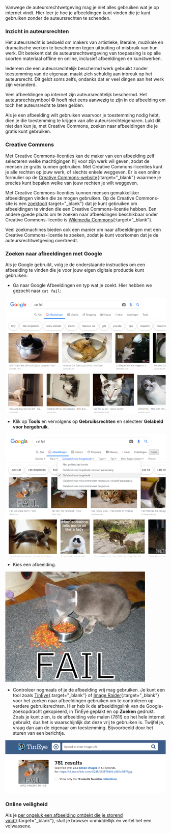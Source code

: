 Vanwege de auteursrechtwetgeving mag je niet alles gebruiken wat je op internet vindt. Hier leer je hoe je afbeeldingen kunt vinden die je kunt gebruiken zonder de auteursrechten te schenden.

### Inzicht in auteursrechten

Het auteursrecht is bedoeld om makers van artistieke, literaire, muzikale en dramatische werken te beschermen tegen uitbuiting of misbruik van hun werk. Dit betekent dat de auteursrechtwetgeving van toepassing is op alle soorten materiaal offline en online, inclusief afbeeldingen en kunstwerken.

Iedereen die een auteursrechtelijk beschermd werk gebruikt zonder toestemming van de eigenaar, maakt zich schuldig aan inbreuk op het auteursrecht. Dit geldt soms zelfs, ondanks dat er veel dingen aan het werk zijn veranderd.

Veel afbeeldingen op internet zijn auteursrechtelijk beschermd. Het auteursrechtsymbool © hoeft niet eens aanwezig te zijn in de afbeelding om toch het auteursrecht te laten gelden.

Als je een afbeelding wilt gebruiken waarvoor je toestemming nodig hebt, dien je die toestemming te krijgen van alle auteursrechteigenaren. Lukt dit niet dan kun je, met Creative Commons, zoeken naar afbeeldingen die je gratis kunt gebruiken.

### Creative Commons

Met Creative Commons-licenties kan de maker van een afbeelding zelf selecteren welke machtigingen hij voor zijn werk wil geven, zodat de mensen ze gratis kunnen gebruiken. Met Creative Commons-licenties kunt je alle rechten op jouw werk, of slechts enkele weggeven. Er is een online formulier op de [Creative Commons-website](https://creativecommons.org/){:target="_blank"} waarmee je precies kunt bepalen welke van jouw rechten je wilt weggeven.

Met Creative Commons-licenties kunnen mensen gemakkelijker afbeeldingen vinden die ze mogen gebruiken. Op de Creative Commons-site is een [zoektool](https://search.creativecommons.org/){:target="_blank"} dat je kunt gebruiken om afbeeldingen te vinden die een Creative Commons-licentie hebben. Een andere goede plaats om te zoeken naar afbeeldingen beschikbaar onder Creative Commons-licentie is [Wikimedia Commons](https://commons.wikimedia.org/wiki/Main_Page){:target="_blank"}.

Veel zoekmachines bieden ook een manier om naar afbeeldingen met een Creative Commons-licentie te zoeken, zodat je kunt voorkomen dat je de auteursrechtwetgeving overtreedt.

### Zoeken naar afbeeldingen met Google

Als je Google gebruikt, volg je de onderstaande instructies om een afbeelding te vinden die je voor jouw eigen digitale productie kunt gebruiken:

+ Ga naar Google Afbeeldingen en typ wat je zoekt. Hier hebben we gezocht naar `cat fail`:

![Cat Fail zoektocht](images/catfailsearch.png)

+ Klik op **Tools** en vervolgens op **Gebruiksrechten** en selecteer **Gelabeld voor hergebruik**.

![Gelabeld voor hergebruik](images/labeledforreuse.png)

+ Kies een afbeelding.

![Cat Fail](images/catfail.png)

+ Controleer nogmaals of je de afbeelding vrij mag gebruiken. Je kunt een tool zoals [TinEye](https://www.tineye.com/){:target="_blank"} of [Image Raider](https://www.imageraider.com/){:target="_blank"} voor het zoeken naar afbeeldingen gebruiken om te controleren op verdere gebruiksrechten. Hier heb ik de afbeeldingslink van de Google-zoekopdracht gekopieerd, in TinEye geplakt en op **Zoeken** gedrukt. Zoals je kunt zien, is de afbeelding vele malen (781!) op het hele internet gebruikt, dus het is waarschijnlijk dat deze vrij te gebruiken is. Twijfel je, vraag dan aan de eigenaar om toestemming. Bijvoorbeeld door het sturen van een berichtje.

![Omgekeerd zoeken](images/reversesearch.png)

### Online veiligheid

Als je [per ongeluk een afbeelding ontdekt die je storend vindt](https://www.thinkuknow.co.uk/11_13/Need-advice/Things-you-see-online/){:target="_blank"}, sluit je browser onmiddellijk en vertel het een volwassene.